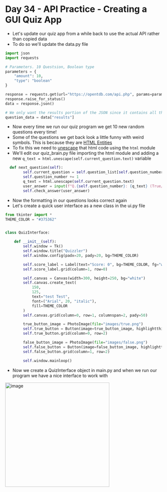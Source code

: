 # Day 34 - API Practice - Creating a GUI Quiz App

- Let's update our quiz app from a while back to use the actual API rather than copied data
- To do so we'll update the data.py file
```python
import json
import requests

# Parameters. 10 Questsion, Boolean type
parameters = {
    "amount": 10,
    "type": "boolean"
}

response = requests.get(url="https://opentdb.com/api.php", params=parameters)
response.raise_for_status()
data = response.json()

# We only want the results portion of the JSON since it contains all the questions
question_data = data["results"]
```
- Now every time we run our quiz program we get 10 new random questions every time!
- Some of the questions we get back look a little funny with weird symbols. This is because they are [HTML Entities](https://www.w3schools.com/html/html_entities.asp)
- To fix this we need to [unescape](https://stackoverflow.com/questions/2087370/decode-html-entities-in-python-string) that html code using the `html` module
- We'll edit our quiz_brain.py file importing the html module and adding a new `q_text = html.unescape(self.current_question.text)` variable
```python
  def next_question(self):
        self.current_question = self.question_list[self.question_number]
        self.question_number += 1
        q_text = html.unescape(self.current_question.text)
        user_answer = input(f"Q.{self.question_number}: {q_text} (True/False): ")
        self.check_answer(user_answer)
```
- Now the formatting in our questions looks correct again
- Let's create a quick user interface as a new class in the ui.py file
```python
from tkinter import *
THEME_COLOR = "#375362"


class QuizInterface:

    def __init__(self):
        self.window = Tk()
        self.window.title("Quizzler")
        self.window.config(padx=20, pady=20, bg=THEME_COLOR)

        self.score_label = Label(text="Score: 0", bg=THEME_COLOR, fg="white")
        self.score_label.grid(column=1, row=0)

        self.canvas = Canvas(width=300, height=250, bg="white")
        self.canvas.create_text(
            150,
            125,
            text="test Test",
            font=("Arial", 20, "italic"),
            fill=THEME_COLOR
        )
        self.canvas.grid(column=0, row=1, columnspan=2, pady=50)

        true_button_image = PhotoImage(file="images/true.png")
        self.true_button = Button(image=true_button_image, highlightthickness=0)
        self.true_button.grid(column=0, row=2)

        false_button_image = PhotoImage(file="images/false.png")
        self.false_button = Button(image=false_button_image, highlightthickness=0)
        self.false_button.grid(column=1, row=2)

        self.window.mainloop()

```
- Now we create a QuizInterface object in main.py and when we run our program we have a nice interface to work with

<img width="335" alt="image" src="https://user-images.githubusercontent.com/52113778/212449353-144c9cf8-9183-447c-bdc7-418f8afa7847.png">

